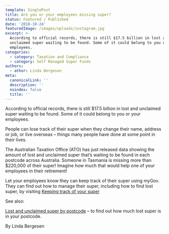 ```yaml
---
template: SinglePost
title: Are you or your employees missing super?
status: Featured / Published
date: '2018-10-24'
featuredImage: /images/uploads/instagram.jpg
excerpt: >-
  According to official records, there is still $17.5 billion in lost and
  unclaimed super waiting to be found. Some of it could belong to you or your
  employees.
categories:
  - category: Taxation and Compliance
  - category: Self Managed Super Funds
authors:
  - athor: Linda Bergesen
meta:
  canonicalLink: ''
  description: ''
  noindex: false
  title: ''
---
```

According to official records, there is still $17.5 billion in lost and unclaimed super waiting to be found. Some of it could belong to you or your employees.

People can lose track of their super when they change their name, address or job, or live overseas – things many people have done at some point in their lives.

The Australian Taxation Office (ATO) has just released data showing the amount of lost and unclaimed super that’s waiting to be found in each postcode across Australia. Someone in Tasmania is missing more than $220,000 of their super! Imagine how much that would help one of your employees in their retirement!

Let your employees know they can keep track of their super using myGov. They can find out how to manage their super, including how to find lost super, by visiting [Keeping track of your super](https://www.ato.gov.au/Individuals/Super/Growing-your-super/Keeping-track-of-your-super/?=redirected_checkyoursuper)

See also:

[Lost and unclaimed super by postcode](https://www.ato.gov.au/About-ATO/Research-and-statistics/In-detail/Super-statistics/Super-accounts-data/Lost-and-unclaimed-super-by-postcode/?=redirected_lostsuper) – to find out how much lost super is in your postcode.

By Linda Bergesen
